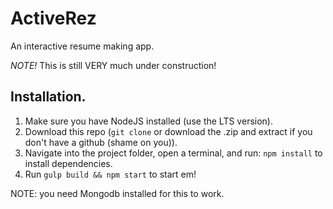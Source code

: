 # ActiveRez

An interactive resume making app.

*NOTE!* This is still VERY much under construction!

## Installation.

1. Make sure you have NodeJS installed (use the LTS version). 
2. Download this repo (`git clone` or download the .zip and extract if you don't have a github (shame on you)).
3. Navigate into the project folder, open a terminal, and run: `npm install` to install dependencies.
4. Run `gulp build && npm start` to start em!


NOTE: you need Mongodb installed for this to work. 
